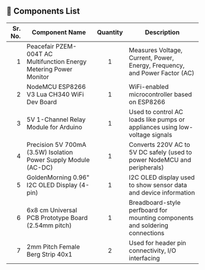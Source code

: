 ## 🧰 Components List

| Sr. No. | Component Name                                                        | Quantity | Description                                                                 |
|--------:|------------------------------------------------------------------------|:--------:|------------------------------------------------------------------------------|
| 1       | Peacefair PZEM-004T AC Multifunction Energy Metering Power Monitor    | 1        | Measures Voltage, Current, Power, Energy, Frequency, and Power Factor (AC)   |
| 2       | NodeMCU ESP8266 V3 Lua CH340 WiFi Dev Board                           | 1        | WiFi-enabled microcontroller based on ESP8266                                |
| 3       | 5V 1-Channel Relay Module for Arduino                                 | 1        | Used to control AC loads like pumps or appliances using low-voltage signals  |
| 4       | Precision 5V 700mA (3.5W) Isolation Power Supply Module (AC-DC)       | 1        | Converts 220V AC to 5V DC safely (used to power NodeMCU and peripherals)     |
| 5       | GoldenMorning 0.96" I2C OLED Display (4-pin)                          | 1        | I2C OLED display used to show sensor data and device information             |
| 6       | 6x8 cm Universal PCB Prototype Board (2.54mm pitch)                   | 1        | Breadboard-style perfboard for mounting components and soldering connections |
| 7       | 2mm Pitch Female Berg Strip 40x1                                      | 2        | Used for header pin connectivity, I/O interfacing                            |

